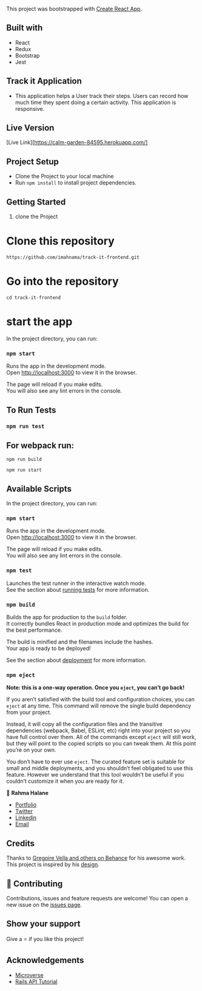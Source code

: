 This project was bootstrapped with [Create React App](https://github.com/facebook/create-react-app).

## Built with

- React
- Redux
- Bootstrap
- Jest

## Track it Application

- This application helps a User track their steps. Users can record how much time they spent doing a certain activity. This application is responsive.

## Live Version

[Live Link][https://calm-garden-84595.herokuapp.com/]

## Project Setup

- Clone the Project to your local machine
- Run `npm install` to install project dependencies.

## Getting Started

1. clone the Project

# Clone this repository

`https://github.com/imahnama/track-it-frontend.git`

# Go into the repository

`cd track-it-frontend`

# start the app

In the project directory, you can run:

### `npm start`

Runs the app in the development mode.<br />
Open [http://localhost:3000](http://localhost:3000) to view it in the browser.

The page will reload if you make edits.<br />
You will also see any lint errors in the console.

## To Run Tests

### `npm run test`

## For webpack run:

`npm run build`

`npm run start`

## Available Scripts

In the project directory, you can run:

### `npm start`

Runs the app in the development mode.\
Open [http://localhost:3000](http://localhost:3000) to view it in the browser.

The page will reload if you make edits.\
You will also see any lint errors in the console.

### `npm test`

Launches the test runner in the interactive watch mode.\
See the section about [running tests](https://facebook.github.io/create-react-app/docs/running-tests) for more information.

### `npm build`

Builds the app for production to the `build` folder.\
It correctly bundles React in production mode and optimizes the build for the best performance.

The build is minified and the filenames include the hashes.\
Your app is ready to be deployed!

See the section about [deployment](https://facebook.github.io/create-react-app/docs/deployment) for more information.

### `npm eject`

**Note: this is a one-way operation. Once you `eject`, you can’t go back!**

If you aren’t satisfied with the build tool and configuration choices, you can `eject` at any time. This command will remove the single build dependency from your project.

Instead, it will copy all the configuration files and the transitive dependencies (webpack, Babel, ESLint, etc) right into your project so you have full control over them. All of the commands except `eject` will still work, but they will point to the copied scripts so you can tweak them. At this point you’re on your own.

You don’t have to ever use `eject`. The curated feature set is suitable for small and middle deployments, and you shouldn’t feel obligated to use this feature. However we understand that this tool wouldn’t be useful if you couldn’t customize it when you are ready for it.

👤 **Rahma Halane**
- [Portfolio](https://raw.githack.com/imahnama/my-portfolio/develop/index.html)
- [Twitter](https://twitter.com/halane_rahma)
- [Linkedin](https://www.linkedin.com/in/rahmahalane/)
- [Email](mailto:Halane.rahma@gmail.com )

## Credits

Thanks to [Gregoire Vella and others on Behance](https://www.behance.net/gregoirevella) for his awesome work. This project is inspired by his [design](https://www.behance.net/gallery/13271423/Bodytrackit-An-iOs-app-Branding-UX-and-UI).


## 🤝 Contributing

Contributions, issues and feature requests are welcome!
You can open a new issue on the [issues page](https://github.com/imahnama/track-it-frontend/issues).

## Show your support

Give a ⭐️ if you like this project!

## Acknowledgements

- [Microverse](https://www.microverse.org/)
- [Rails API Tutorial](https://www.digitalocean.com/community/tutorials/build-a-restful-json-api-with-rails-5-part-one)
